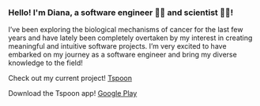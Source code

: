 ### Hello! I'm Diana, a software engineer 👩‍💻 and scientist 👩‍🔬! 
I’ve been exploring the biological mechanisms of cancer for the last few years and have lately been completely overtaken by my interest in creating meaningful and intuitive software projects. 
I’m very excited to have embarked on my journey as a software engineer and bring my diverse knowledge to the field!

Check out my current project! [Tspoon](https://tspoonapp.com/) 

Download the Tspoon app! [Google Play](https://play.google.com/store/apps/details?id=com.foresthu2006.Spoon)
